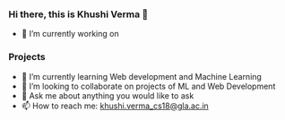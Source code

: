 ### Hi there, this is Khushi Verma 👋


- 🔭 I’m currently working on 
### Projects 
- 🌱 I’m currently learning Web development and Machine Learning
- 👯 I’m looking to collaborate on projects of ML and Web Development
- 💬 Ask me about anything you would like to ask
- 📫 How to reach me: khushi.verma_cs18@gla.ac.in
